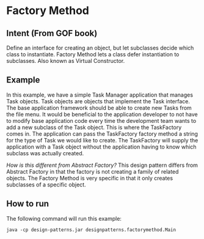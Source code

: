 # Factory Method 

## Intent (From GOF book)

Define an interface for creating an object, but let subclasses decide which class to instantiate.  Factory Method lets a class defer instantiation to subclasses.  Also known as Virtual Constructor.

## Example
In this example, we have a simple Task Manager application that manages Task objects.  Task objects are objects that implement the Task interface.  The base application framework should be able to create new Tasks from the file menu.  It would be beneficial to the application developer to not have to modify base application code every time the development team wants to add a new subclass of the Task object.  This is where the TaskFactory comes in.  The application can pass the TaskFactory factory method a string for the type of Task we would like to create.  The TaskFactory will supply the application with a Task object without the application having to know which subclass was actually created.

*How is this different from Abstract Factory?*
This design pattern differs from Abstract Factory in that the factory is not creating a family of related objects.  The Factory Method is very specific in that it only creates subclasses of a specific object.  

## How to run
The following command will run this example:

	java -cp design-patterns.jar designpatterns.factorymethod.Main
	